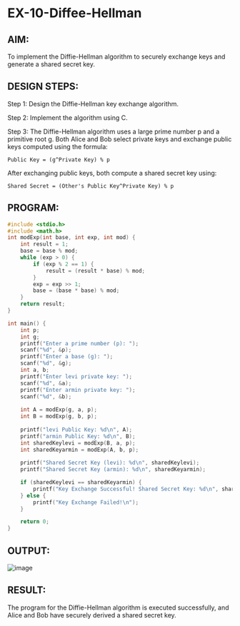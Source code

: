 # EX-10-Diffee-Hellman

## AIM:
To implement the Diffie-Hellman algorithm to securely exchange keys and generate a shared secret key.

## DESIGN STEPS:
Step 1:
Design the Diffie-Hellman key exchange algorithm.

Step 2:
Implement the algorithm using C.

Step 3:
The Diffie-Hellman algorithm uses a large prime number p and a primitive root g. Both Alice and Bob select private keys and exchange public keys computed using the formula:
```
Public Key = (g^Private Key) % p
```
After exchanging public keys, both compute a shared secret key using:
```
Shared Secret = (Other's Public Key^Private Key) % p
```
## PROGRAM:
```c
#include <stdio.h>
#include <math.h>
int modExp(int base, int exp, int mod) {
    int result = 1;
    base = base % mod;
    while (exp > 0) {
        if (exp % 2 == 1) {
            result = (result * base) % mod;
        }
        exp = exp >> 1;
        base = (base * base) % mod;
    }
    return result;
}

int main() {
    int p;  
    int g;   
    printf("Enter a prime number (p): ");
    scanf("%d", &p);
    printf("Enter a base (g): ");
    scanf("%d", &g);
    int a, b;
    printf("Enter levi private key: ");
    scanf("%d", &a);
    printf("Enter armin private key: ");
    scanf("%d", &b);
 
    int A = modExp(g, a, p); 
    int B = modExp(g, b, p);  
    
    printf("levi Public Key: %d\n", A);
    printf("armin Public Key: %d\n", B);
    int sharedKeylevi = modExp(B, a, p);  
    int sharedKeyarmin = modExp(A, b, p);    
    
    printf("Shared Secret Key (levi): %d\n", sharedKeylevi);
    printf("Shared Secret Key (armin): %d\n", sharedKeyarmin);

    if (sharedKeylevi == sharedKeyarmin) {
        printf("Key Exchange Successful! Shared Secret Key: %d\n", sharedKeylevi);
    } else {
        printf("Key Exchange Failed!\n");
    }

    return 0;
}

```
## OUTPUT:
![image](https://github.com/user-attachments/assets/2b799853-320c-4bdb-8ac2-c1309d62d9d5)



## RESULT:
The program for the Diffie-Hellman algorithm is executed successfully, and Alice and Bob have securely derived a shared secret key.

